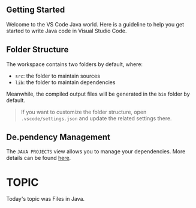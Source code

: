 ## Getting Started

Welcome to the VS Code Java world. Here is a guideline to help you get started to write Java code in Visual Studio Code.

## Folder Structure

The workspace contains two folders by default, where:

- `src`: the folder to maintain sources
- `lib`: the folder to maintain dependencies

Meanwhile, the compiled output files will be generated in the `bin` folder by default.

> If you want to customize the folder structure, open `.vscode/settings.json` and update the related settings there.

## De.pendency Management

The `JAVA PROJECTS` view allows you to manage your dependencies. More details can be found [here](https://github.com/microsoft/vscode-java-dependency#manage-dependencies).

# TOPIC

Today's topic was Files in Java.
